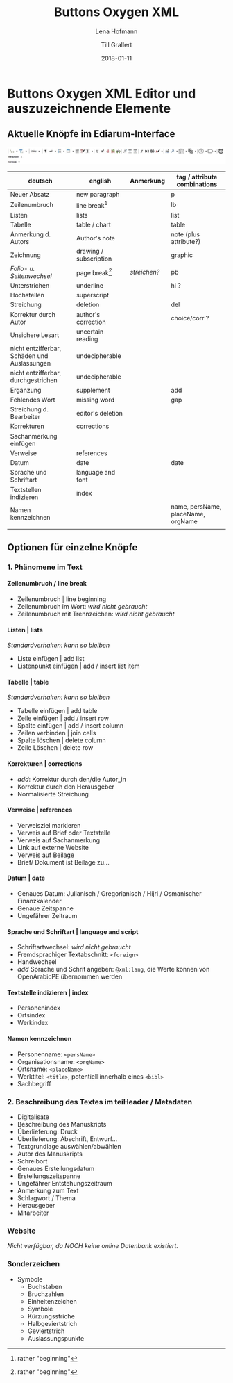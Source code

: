 ﻿---
title: "Buttons Oxygen XML"
author: 
    - Lena Hofmann
    - Till Grallert
date: 2018-01-11
---

# Buttons Oxygen XML Editor und auszuzeichnende Elemente
## Aktuelle Knöpfe im Ediarum-Interface

![Ediarum toolbar in oXygen](toolbar_oxygen.jpg)

|                   deutsch                    |        english         |  Anmerkung   |    tag / attribute combinations    |
|----------------------------------------------|------------------------|--------------|------------------------------------|
| Neuer Absatz                                 | new paragraph          |              | p                                  |
| Zeilenumbruch                                | line break[^1]         |              | lb                                 |
| Listen                                       | lists                  |              | list                               |
| Tabelle                                      | table / chart          |              | table                              |
| Anmerkung d. Autors                          | Author's note          |              | note (plus attribute?)             |
| Zeichnung                                    | drawing / subscription |              | graphic                            |
| *Folio- u. Seitenwechsel*                    | page break[^1]         | *streichen?* | pb                                 |
| Unterstrichen                                | underline              |              | hi    ?                            |
| Hochstellen                                  | superscript            |              |                                    |
| Streichung                                   | deletion               |              | del                                |
| Korrektur durch Autor                        | author's correction    |              | choice/corr ?                      |
| Unsichere Lesart                             | uncertain reading      |              |                                    |
| nicht entzifferbar, Schäden und Auslassungen | undecipherable         |              |                                    |
| nicht entzifferbar, durchgestrichen          | undecipherable         |              |                                    |
| Ergänzung                                    | supplement             |              | add                                |
| Fehlendes Wort                               | missing word           |              | gap                                |
| Streichung d. Bearbeiter                     | editor's deletion      |              |                                    |
| Korrekturen                                  | corrections            |              |                                    |
| Sachanmerkung einfügen                       |                        |              |                                    |
| Verweise                                     | references             |              |                                    |
| Datum                                        | date                   |              | date                               |
| Sprache und Schriftart                       | language and font      |              |                                    |
| Textstellen indizieren                       | index                  |              |                                    |
| Namen kennzeichnen                           |                        |              | name, persName, placeName, orgName |
|                                              |                        |              |                                    |

[^1]: rather "beginning"

## Optionen für einzelne Knöpfe
### 1. Phänomene im Text
#### Zeilenumbruch / line break

- Zeilenumbruch | line beginning
- Zeilenumbruch im Wort: *wird nicht gebraucht*
- Zeilenumbruch mit Trennzeichen: *wird nicht gebraucht*

#### Listen | lists

*Standardverhalten: kann so bleiben*

- Liste einfügen | add list
- Listenpunkt einfügen | add / insert list item

#### Tabelle | table

*Standardverhalten: kann so bleiben*

- Tabelle einfügen | add table
- Zeile einfügen | add / insert row
- Spalte einfügen | add / insert column
- Zeilen verbinden | join cells
- Spalte löschen | delete column
- Zeile Löschen | delete row

#### Korrekturen | corrections

- *add*: Korrektur durch den/die Autor_in
- Korrektur durch den Herausgeber
- Normalisierte Streichung

#### Verweise | references

- Verweisziel markieren
- Verweis auf Brief oder Textstelle
- Verweis auf Sachanmerkung
- Link auf externe Website
- Verweis auf Beilage
- Brief/ Dokument ist Beilage zu...

#### Datum | date

- Genaues Datum: Julianisch / Gregorianisch / Hijri / Osmanischer Finanzkalender
- Genaue Zeitspanne
- Ungefährer Zeitraum

#### Sprache und Schriftart | language and script

- Schriftartwechsel: *wird nicht gebraucht*
- Fremdsprachiger Textabschnitt: `<foreign>`
- Handwechsel
- *add* Sprache und Schrit angeben: `@xml:lang`, die Werte können von OpenArabicPE übernommen werden

#### Textstelle indizieren | index

- Personenindex
- Ortsindex
- Werkindex

#### Namen kennzeichnen

- Personenname: `<persName>`
- Organisationsname: `<orgName>`
- Ortsname: `<placeName>`
- Werktitel: `<title>`, potentiell innerhalb eines `<bibl>`
- Sachbegriff

### 2. Beschreibung des Textes im teiHeader / Metadaten

- Digitalisate
- Beschreibung des Manuskripts
- Überlieferung: Druck
- Überlieferung: Abschrift, Entwurf...
- Textgrundlage auswählen/abwählen
- Autor des Manuskripts
- Schreibort
- Genaues Erstellungsdatum
- Erstellungszeitspanne
- Ungefährer Entstehungszeitraum
- Anmerkung zum Text
- Schlagwort / Thema
- Herausgeber 
- Mitarbeiter

### Website

*Nicht verfügbar, da NOCH keine online Datenbank existiert.*

### Sonderzeichen

- Symbole
    - Buchstaben
    - Bruchzahlen
    - Einheitenzeichen
    - Symbole
    - Kürzungsstriche
    - Halbgeviertstrich
    - Geviertstrich
    - Auslassungspunkte